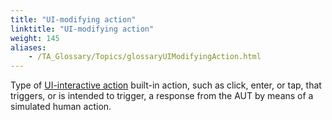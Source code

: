 ```yaml
--- 
title: "UI-modifying action"
linktitle: "UI-modifying action"
weight: 145
aliases: 
    - /TA_Glossary/Topics/glossaryUIModifyingAction.html
---
```


Type of [UI-interactive action](glossaryUIInteractiveAction.html) built-in action, such as click, enter, or tap, that triggers, or is intended to trigger, a response from the AUT by means of a simulated human action.

